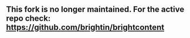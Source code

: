 ## This fork is no longer maintained. For the active repo check: https://github.com/brightin/brightcontent
